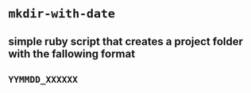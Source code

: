 # `mkdir-with-date`
## simple ruby script that creates a project folder with the fallowing format 
## `YYMMDD_XXXXXX`

